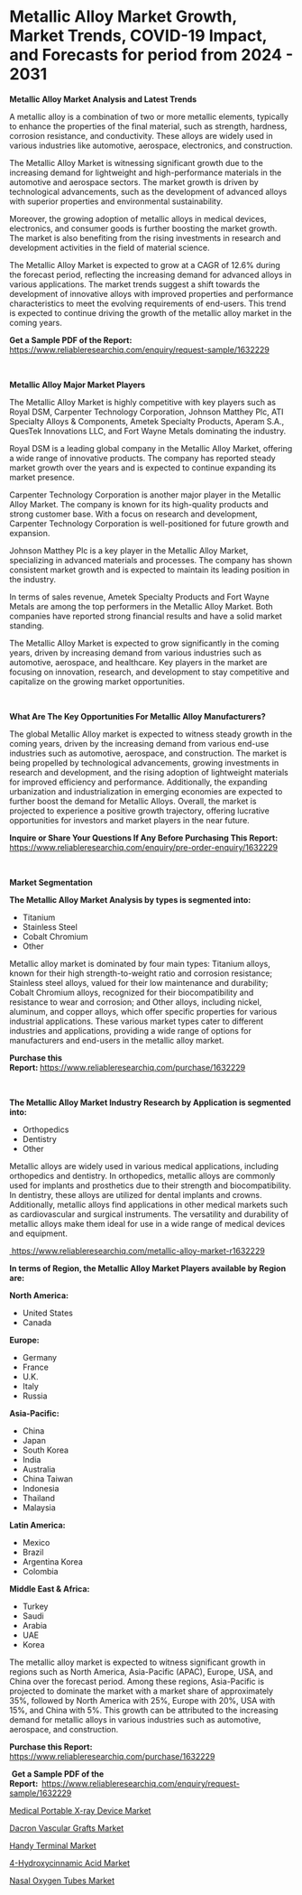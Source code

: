 <p><h1>Metallic Alloy Market Growth, Market Trends, COVID-19 Impact, and Forecasts for period from 2024 - 2031</h1></p><p><strong>Metallic Alloy Market Analysis and Latest Trends</strong></p>
<p><p>A metallic alloy is a combination of two or more metallic elements, typically to enhance the properties of the final material, such as strength, hardness, corrosion resistance, and conductivity. These alloys are widely used in various industries like automotive, aerospace, electronics, and construction.</p><p>The Metallic Alloy Market is witnessing significant growth due to the increasing demand for lightweight and high-performance materials in the automotive and aerospace sectors. The market growth is driven by technological advancements, such as the development of advanced alloys with superior properties and environmental sustainability. </p><p>Moreover, the growing adoption of metallic alloys in medical devices, electronics, and consumer goods is further boosting the market growth. The market is also benefiting from the rising investments in research and development activities in the field of material science. </p><p>The Metallic Alloy Market is expected to grow at a CAGR of 12.6% during the forecast period, reflecting the increasing demand for advanced alloys in various applications. The market trends suggest a shift towards the development of innovative alloys with improved properties and performance characteristics to meet the evolving requirements of end-users. This trend is expected to continue driving the growth of the metallic alloy market in the coming years.</p></p>
<p><strong>Get a Sample PDF of the Report:&nbsp;</strong> <a href="https://www.reliableresearchiq.com/enquiry/request-sample/1632229">https://www.reliableresearchiq.com/enquiry/request-sample/1632229</a></p>
<p>&nbsp;</p>
<p><strong>Metallic Alloy Major Market Players</strong></p>
<p><p>The Metallic Alloy Market is highly competitive with key players such as Royal DSM, Carpenter Technology Corporation, Johnson Matthey Plc, ATI Specialty Alloys & Components, Ametek Specialty Products, Aperam S.A., QuesTek Innovations LLC, and Fort Wayne Metals dominating the industry. </p><p>Royal DSM is a leading global company in the Metallic Alloy Market, offering a wide range of innovative products. The company has reported steady market growth over the years and is expected to continue expanding its market presence.</p><p>Carpenter Technology Corporation is another major player in the Metallic Alloy Market. The company is known for its high-quality products and strong customer base. With a focus on research and development, Carpenter Technology Corporation is well-positioned for future growth and expansion.</p><p>Johnson Matthey Plc is a key player in the Metallic Alloy Market, specializing in advanced materials and processes. The company has shown consistent market growth and is expected to maintain its leading position in the industry.</p><p>In terms of sales revenue, Ametek Specialty Products and Fort Wayne Metals are among the top performers in the Metallic Alloy Market. Both companies have reported strong financial results and have a solid market standing.</p><p>The Metallic Alloy Market is expected to grow significantly in the coming years, driven by increasing demand from various industries such as automotive, aerospace, and healthcare. Key players in the market are focusing on innovation, research, and development to stay competitive and capitalize on the growing market opportunities.</p></p>
<p>&nbsp;</p>
<p><strong>What Are The Key Opportunities For Metallic Alloy Manufacturers?</strong></p>
<p><p>The global Metallic Alloy market is expected to witness steady growth in the coming years, driven by the increasing demand from various end-use industries such as automotive, aerospace, and construction. The market is being propelled by technological advancements, growing investments in research and development, and the rising adoption of lightweight materials for improved efficiency and performance. Additionally, the expanding urbanization and industrialization in emerging economies are expected to further boost the demand for Metallic Alloys. Overall, the market is projected to experience a positive growth trajectory, offering lucrative opportunities for investors and market players in the near future.</p></p>
<p><strong>Inquire or Share Your Questions If Any Before Purchasing This Report:</strong> <a href="https://www.reliableresearchiq.com/enquiry/pre-order-enquiry/1632229">https://www.reliableresearchiq.com/enquiry/pre-order-enquiry/1632229</a></p>
<p>&nbsp;</p>
<p><strong>Market Segmentation</strong></p>
<p><strong>The Metallic Alloy Market Analysis by types is segmented into:</strong></p>
<p><ul><li>Titanium</li><li>Stainless Steel</li><li>Cobalt Chromium</li><li>Other</li></ul></p>
<p><p>Metallic alloy market is dominated by four main types: Titanium alloys, known for their high strength-to-weight ratio and corrosion resistance; Stainless steel alloys, valued for their low maintenance and durability; Cobalt Chromium alloys, recognized for their biocompatibility and resistance to wear and corrosion; and Other alloys, including nickel, aluminum, and copper alloys, which offer specific properties for various industrial applications. These various market types cater to different industries and applications, providing a wide range of options for manufacturers and end-users in the metallic alloy market.</p></p>
<p><strong>Purchase this Report:&nbsp;</strong><a href="https://www.reliableresearchiq.com/purchase/1632229">https://www.reliableresearchiq.com/purchase/1632229</a></p>
<p>&nbsp;</p>
<p><strong>The Metallic Alloy Market Industry Research by Application is segmented into:</strong></p>
<p><ul><li>Orthopedics</li><li>Dentistry</li><li>Other</li></ul></p>
<p><p>Metallic alloys are widely used in various medical applications, including orthopedics and dentistry. In orthopedics, metallic alloys are commonly used for implants and prosthetics due to their strength and biocompatibility. In dentistry, these alloys are utilized for dental implants and crowns. Additionally, metallic alloys find applications in other medical markets such as cardiovascular and surgical instruments. The versatility and durability of metallic alloys make them ideal for use in a wide range of medical devices and equipment.</p></p>
<p><a href="https://www.reliableresearchiq.com/metallic-alloy-market-r1632229">&nbsp;https://www.reliableresearchiq.com/metallic-alloy-market-r1632229</a></p>
<p><strong>In terms of Region, the Metallic Alloy Market Players available by Region are:</strong></p>
<p>
    <p> <strong> North America: </strong>
        <ul>
            <li>United States</li>
            <li>Canada</li>
        </ul>
        </p> 
    <p> <strong> Europe: </strong>
        <ul>
            <li>Germany</li>
            <li>France</li>
            <li>U.K.</li>
            <li>Italy</li>
            <li>Russia</li>
        </ul>
        </p> 
    <p> <strong> Asia-Pacific: </strong>
        <ul>
            <li>China</li>
            <li>Japan</li>
            <li>South Korea</li>
            <li>India</li>
            <li>Australia</li>
            <li>China Taiwan</li>
            <li>Indonesia</li>
            <li>Thailand</li>
            <li>Malaysia</li>
        </ul>
        </p> 
    <p> <strong> Latin America: </strong>
        <ul>
            <li>Mexico</li>
            <li>Brazil</li>
            <li>Argentina Korea</li>
            <li>Colombia</li>
        </ul>
        </p> 
    <p> <strong> Middle East & Africa: </strong>
        <ul>
            <li>Turkey</li>
            <li>Saudi</li>
            <li>Arabia</li>
            <li>UAE</li>
            <li>Korea</li>
        </ul>
    </p>
    </p>
<p><p>The metallic alloy market is expected to witness significant growth in regions such as North America, Asia-Pacific (APAC), Europe, USA, and China over the forecast period. Among these regions, Asia-Pacific is projected to dominate the market with a market share of approximately 35%, followed by North America with 25%, Europe with 20%, USA with 15%, and China with 5%. This growth can be attributed to the increasing demand for metallic alloys in various industries such as automotive, aerospace, and construction.</p></p>
<p><strong>Purchase this Report: </strong><a href="https://www.reliableresearchiq.com/purchase/1632229">https://www.reliableresearchiq.com/purchase/1632229</a></p>
<p>&nbsp;<strong>Get a Sample PDF of the Report:&nbsp;&nbsp;</strong><a href="https://www.reliableresearchiq.com/enquiry/request-sample/1632229">https://www.reliableresearchiq.com/enquiry/request-sample/1632229</a></p>
<p><strong></strong></p>
<p><p><a href="https://www.linkedin.com/pulse/medical-portable-x-ray-device-market-global-regional-analysis-tpscf?trackingId=PlGaRoP9QcuprVch5o5%2B8w%3D%3D">Medical Portable X-ray Device Market</a></p><p><a href="https://github.com/kishanagarner91/Market-Research-Report-List-1/blob/main/dacron-vascular-grafts-market.md">Dacron Vascular Grafts Market</a></p><p><a href="https://medium.com/@nathalelly87957/future-trends-in-global-handy-terminal-market-market-insights-and-analysis-from-2024-to-2031-in-c6c249b2adc2">Handy Terminal Market</a></p><p><a href="https://www.linkedin.com/pulse/global-4-hydroxycinnamic-acid-market-share-growth-opportunities-xfple?trackingId=ZKZdIpIuQLGd5dNGsGiVCQ%3D%3D">4-Hydroxycinnamic Acid Market</a></p><p><a href="https://github.com/hrhzhypq19/Market-Research-Report-List-1/blob/main/nasal-oxygen-tubes-market.md">Nasal Oxygen Tubes Market</a></p></p>